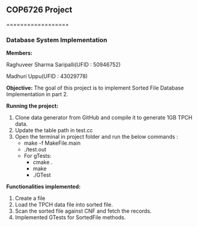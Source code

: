 ## COP6726 Project
==================
### Database System Implementation

**Members:**

Raghuveer Sharma Saripalli(UFID : 50946752)

Madhuri Uppu(UFID : 43029778)


**Objective:** The goal of this project is to implement Sorted File Database Implementation in part 2.

**Running the project:**
1.	Clone data generator from GitHub and compile it to generate 1GB TPCH data.
2.	Update the table path in test.cc
3.	Open the terminal in project folder and run the below commands :
    - make -f MakeFile.main
    - ./test.out
    - For gTests:
        - cmake .
        - make
        - ./GTest


**Functionalities implemented:**

1. Create a file
2. Load the TPCH data file into sorted file.
3. Scan the sorted file against CNF and fetch the records.
4. Implemented GTests for SortedFile methods.
